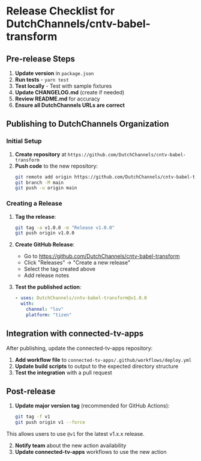 # Release Checklist for DutchChannels/cntv-babel-transform

## Pre-release Steps

1. **Update version** in `package.json`
2. **Run tests** - `yarn test`
3. **Test locally** - Test with sample fixtures
4. **Update CHANGELOG.md** (create if needed)
5. **Review README.md** for accuracy
6. **Ensure all DutchChannels URLs are correct**

## Publishing to DutchChannels Organization

### Initial Setup

1. **Create repository** at `https://github.com/DutchChannels/cntv-babel-transform`
2. **Push code** to the new repository:
   ```bash
   git remote add origin https://github.com/DutchChannels/cntv-babel-transform.git
   git branch -M main
   git push -u origin main
   ```

### Creating a Release

1. **Tag the release**:

   ```bash
   git tag -a v1.0.0 -m "Release v1.0.0"
   git push origin v1.0.0
   ```

2. **Create GitHub Release**:

   - Go to https://github.com/DutchChannels/cntv-babel-transform
   - Click "Releases" → "Create a new release"
   - Select the tag created above
   - Add release notes

3. **Test the published action**:
   ```yaml
   - uses: DutchChannels/cntv-babel-transform@v1.0.0
     with:
       channel: "lov"
       platform: "tizen"
   ```

## Integration with connected-tv-apps

After publishing, update the connected-tv-apps repository:

1. **Add workflow file** to `connected-tv-apps/.github/workflows/deploy.yml`
2. **Update build scripts** to output to the expected directory structure
3. **Test the integration** with a pull request

## Post-release

1. **Update major version tag** (recommended for GitHub Actions):
   ```bash
   git tag -f v1
   git push origin v1 --force
   ```

This allows users to use `@v1` for the latest v1.x.x release.

2. **Notify team** about the new action availability
3. **Update connected-tv-apps** workflows to use the new action
